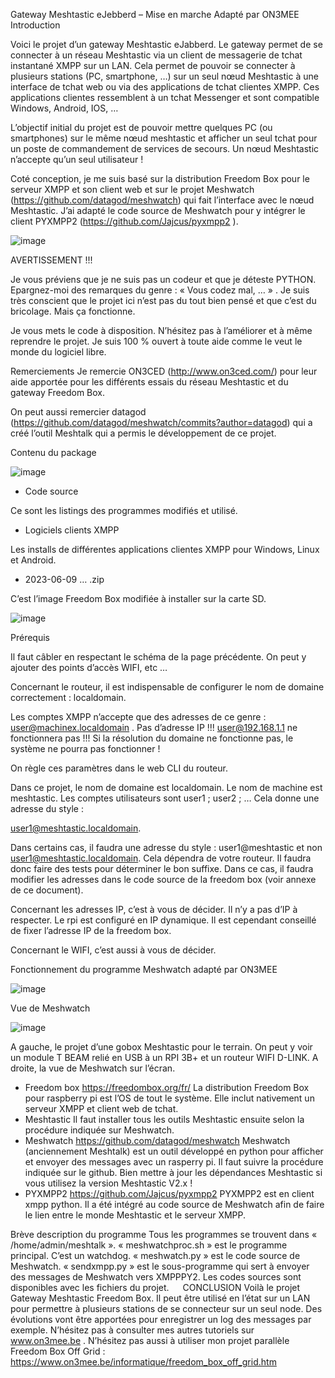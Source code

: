 Gateway Meshtastic eJebberd – Mise en marche
Adapté par ON3MEE
Introduction

Voici le projet d’un gateway Meshtastic eJabberd. Le gateway permet de se connecter à un réseau Meshtastic via un client de messagerie de tchat instantané XMPP sur un LAN. Cela permet de pouvoir se connecter à plusieurs stations (PC, smartphone, …) sur un seul nœud Meshtastic à une interface de tchat web ou via des applications de tchat clientes XMPP. Ces applications clientes ressemblent à un tchat Messenger et sont compatible Windows, Android, IOS, …

L’objectif initial du projet est de pouvoir mettre quelques PC (ou smartphones) sur le même nœud meshtastic et afficher un seul tchat pour un poste de commandement de services de secours. Un nœud Meshtastic n’accepte qu’un seul utilisateur !

Coté conception, je me suis basé sur la distribution Freedom Box pour le serveur XMPP et son client web et sur le projet Meshwatch (https://github.com/datagod/meshwatch) qui fait l’interface avec le nœud Meshtastic. J’ai adapté le code source de Meshwatch pour y intégrer le client PYXMPP2 (https://github.com/Jajcus/pyxmpp2 ). 

![image](https://github.com/user-attachments/assets/a998855e-65cd-4f86-953e-1e7c3c2276ba)

AVERTISSEMENT !!!

Je vous préviens que je ne suis pas un codeur et que je déteste PYTHON. Epargnez-moi des remarques du genre : « Vous codez mal, … » . Je suis très conscient que le projet ici n’est pas du tout bien pensé et que c’est du bricolage. Mais ça fonctionne. 

Je vous mets le code à disposition. N’hésitez pas à l’améliorer et à même reprendre le projet. Je suis 100 % ouvert à toute aide comme le veut le monde du logiciel libre.

Remerciements
Je remercie ON3CED (http://www.on3ced.com/)  pour leur aide apportée pour les différents essais du réseau Meshtastic et du gateway Freedom Box.

On peut aussi remercier datagod (https://github.com/datagod/meshwatch/commits?author=datagod)  qui a créé l’outil Meshtalk qui a permis le développement de ce projet.

Contenu du package

![image](https://github.com/user-attachments/assets/0395e9fc-a932-421f-b601-4660a736e624)

-	Code source

Ce sont les listings des programmes modifiés et utilisé.

-	Logiciels clients XMPP

Les installs de différentes applications clientes XMPP pour Windows, Linux et Android.

-	2023-06-09 … .zip

C’est l’image Freedom Box modifiée à installer sur la carte SD.

![image](https://github.com/user-attachments/assets/61496215-e2d5-4afd-8572-ff209f3e5085)

Prérequis

Il faut câbler en respectant le schéma de la page précédente. On peut y ajouter des points d’accès WIFI, etc …

Concernant le routeur, il est indispensable de configurer le nom de domaine correctement : localdomain. 

Les comptes XMPP n’accepte que des adresses de ce genre : user@machinex.localdomain . Pas d’adresse IP !!! user@192.168.1.1 ne fonctionnera pas !!! Si la résolution du domaine ne fonctionne pas, le système ne pourra pas fonctionner !

On règle ces paramètres dans le web CLI du routeur.

Dans ce projet, le nom de domaine est localdomain. Le nom de machine est meshtastic. Les comptes utilisateurs sont user1 ; user2 ; … Cela donne une adresse du style : 

user1@meshtastic.localdomain.

Dans certains cas, il faudra une adresse du style : user1@meshtastic et non user1@meshtastic.localdomain. Cela dépendra de votre routeur. Il faudra donc faire des tests pour déterminer le bon suffixe. Dans ce cas, il faudra modifier les adresses dans le code source de la freedom box (voir annexe de ce document).

Concernant les adresses IP, c’est à vous de décider. Il n’y a pas d’IP à respecter. Le rpi est configuré en IP dynamique. Il est cependant conseillé de fixer l’adresse IP de la freedom box.

Concernant le WIFI, c’est aussi à vous de décider.

Fonctionnement du programme Meshwatch adapté par ON3MEE

![image](https://github.com/user-attachments/assets/03cc7234-c0a6-4b38-a8c6-116d437079a5)

Vue de Meshwatch

![image](https://github.com/user-attachments/assets/26b6ccd2-87d9-4b19-b012-df301b2f25bc)

A gauche, le projet d’une gobox  Meshtastic pour le terrain. On peut y voir un module T BEAM relié en USB à un RPI 3B+ et un routeur WIFI D-LINK. A  droite, la vue de Meshwatch sur l’écran. 
-	Freedom box
https://freedombox.org/fr/ 
La distribution Freedom Box pour raspberry pi est l’OS de tout le système. Elle inclut nativement un serveur XMPP et client web de tchat.
-	Meshtastic
Il faut installer tous les outils Meshtastic ensuite selon la procédure indiquée sur Meshwatch.
-	Meshwatch
https://github.com/datagod/meshwatch
Meshwatch (anciennement Meshtalk) est un outil développé en python pour afficher et envoyer des messages avec un rasperry pi.
Il faut suivre la procédure indiquée sur le github.
Bien mettre à jour les dépendances Meshtastic si vous utilisez la version Meshtastic V2.x !
-	PYXMPP2
https://github.com/Jajcus/pyxmpp2
PYXMPP2 est en client xmpp python. Il a été intégré au code source de Meshwatch afin de faire le lien entre le monde Meshtastic et le serveur XMPP.

Brève description du programme
Tous les programmes se trouvent dans « /home/admin/meshtalk ».
« meshwatchproc.sh » est le programme principal. C’est un watchdog.
« meshwatch.py » est le code source de Meshwatch.
« sendxmpp.py » est le sous-programme qui sert à envoyer des messages de Meshwatch vers XMPPPY2.
Les codes sources sont disponibles avec les fichiers du projet.
 
CONCLUSION
Voilà le projet Gateway Meshtastic Freedom Box.
Il peut être utilisé en l’état sur un LAN pour permettre à plusieurs stations de se connecteur sur un seul node.
Des évolutions vont être apportées pour enregistrer un log des messages par exemple.
N’hésitez pas à consulter mes autres tutoriels sur www.on3mee.be .
N’hésitez pas aussi à utiliser mon projet parallèle Freedom Box Off Grid : https://www.on3mee.be/informatique/freedom_box_off_grid.htm 

